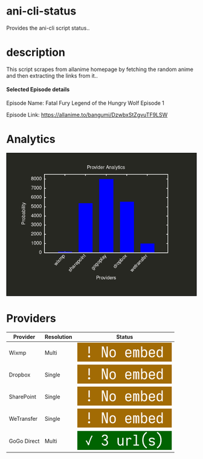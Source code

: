 # ani-cli-status
Provides the ani-cli script status..

# description
This script scrapes from allanime homepage by fetching the random anime and then extracting the links from it..

#### Selected Episode details

Episode Name: Fatal Fury Legend of the Hungry Wolf Episode 1

Episode Link: https://allanime.to/bangumi/DzwbxStZgvuTF9LSW
# Analytics

<img src="./analytics.png">

# Providers

| Provider         | Resolution | Status                                             |
|------------------|------------|----------------------------------------------------|
| Wixmp            | Multi      | <img src="./images/wixmp.jpg" alt="wixmp" width="250" height="50">        |
| Dropbox          | Single     | <img src="./images/dropbox.jpg" alt="Dropbox" width="250" height="50">      |
| SharePoint       | Single     | <img src="./images/sharepoint.jpg" alt="SharePoint" width="250" height="50"> |
| WeTransfer       | Single     | <img src="./images/wetransfer.jpg" alt="WeTransfer" width="250" height="50"> |
| GoGo Direct      | Multi      | <img src="./images/gogoplay.jpg" alt="GoGo Direct" width="250" height="50">   |
